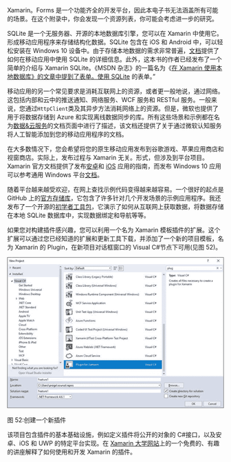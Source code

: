 Xamarin。Forms 是一个功能齐全的开发平台，因此本电子书无法涵盖所有可能的场景。在这个附录中，你会发现一个资源列表，你可能会考虑进一步的研究。

SQLite 是一个无服务器、开源的本地数据库引擎，您可以在 Xamarin 中使用它。形成移动应用程序来存储结构化数据。SQLite 包含在 iOS 和 Android 中，可以轻松安装在 Windows 10 设备中。由于存储本地数据的需求非常普遍，[文档](https://developer.xamarin.com/guides/xamarin-forms/application-fundamentals/databases/)提供了如何在移动应用中使用 SQLite 的详细信息。此外，这本书的作者已经发布了一个简单的介绍与 Xamarin SQLite。《MSDN 杂志》的一篇名为《[在 Xamarin 使用本地数据库》的文章中提到了表单。使用 SQLite](https://msdn.microsoft.com/magazine/mt736454) 的表单。”

移动应用的另一个常见要求是消耗互联网上的资源，或者更一般地说，通过网络。这包括内部和云中的推送通知、网络服务、WCF 服务和 RESTful 服务。一般来说，您通过`HttpClient`类及其异步方法消耗网络上的资源。但是，微软也提供了用于将数据存储到 Azure 和实现离线数据同步的库。所有这些场景和示例都在名为[数据&云服务](https://developer.xamarin.com/guides/xamarin-forms/cloud-services/)的文档页面中进行了描述，该文档还提供了关于通过微软认知服务将人工智能添加到您的移动应用程序的文档。

在大多数情况下，您会希望将您的原生移动应用发布到谷歌游戏、苹果应用商店和视窗商店。实际上，发布过程与 Xamarin 无关。形式，但涉及到平台项目。Xamarin 官方文档提供了发布[安卓](https://developer.xamarin.com/guides/android/deployment,_testing,_and_metrics/publishing_an_application/)和 [iOS](https://developer.xamarin.com/guides/ios/deployment,_testing,_and_metrics/app_distribution/) 应用的指南，而发布 Windows 10 应用可以参考通用 Windows 平台[文档](https://developer.microsoft.com/en-us/store/publish-apps)。

随着平台越来越受欢迎，在网上查找示例代码变得越来越容易。一个很好的起点是 GitHub 上的[官方存储库](https://github.com/xamarin/xamarin-forms-samples)，它包含了许多针对几个开发场景的示例应用程序。我还发布了一个开源的[初学者工具包](https://github.com/AlessandroDelSole/XamarinFormsStarterKit)，它演示了如何从互联网上获取数据，将数据存储在本地 SQLite 数据库中，实现数据绑定和导航等等。

如果您对构建插件感兴趣，您可以利用一个名为 Xamarin 模板插件的扩展。这个扩展可以通过您已经知道的扩展和更新工具下载，并添加了一个新的项目模板，名为 Xamarin 的 Plugin，在新项目对话框窗口的 Visual C#节点下可用(见图 52)。

![](img/image080.jpg)

图 52:创建一个新插件

该项目包含插件的基本基础设施，例如定义插件将公开的对象的 C#接口，以及安卓、iOS 和 UWP 的特定平台实现。在 [Xamarin 大学网站](https://university.xamarin.com/guestlectures/using-developing-plugins-for-xamarin)上的一个免费的、有趣的讲座解释了如何使用和开发 Xamarin 的插件。